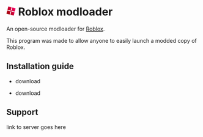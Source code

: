 <img src="GitHub Files/Images/modloader.png" height="24"/> Roblox modloader
================================================================

An open-source modloader for [Roblox](https://www.roblox.com).

This program was made to allow anyone to easily launch a modded copy of Roblox.


Installation guide
----------------------------------------------------------------

- download
+ download



Support
----------------------------------------------------------------
link to server goes here